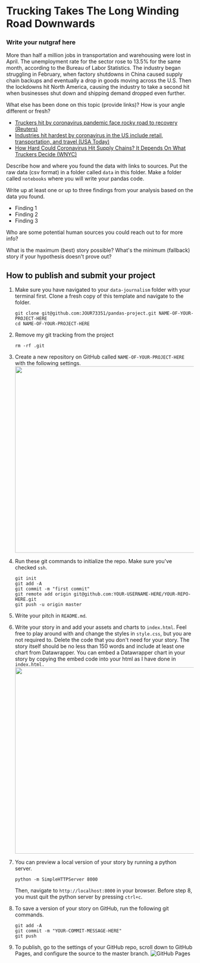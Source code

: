 # Trucking Takes The Long Winding Road Downwards 


### Write your nutgraf here

More than half a million jobs in transportation and warehousing were lost in April. The unemployment rate for the sector rose to 13.5% for the same month, according to the Bureau of Labor Statistics. The industry began struggling in February, when factory shutdowns in China caused supply chain backups and eventually a drop in goods moving across the U.S. Then the lockdowns hit North America, causing the industry to take a second hit when businesses shut down and shipping demand dropped even further. 


What else has been done on this topic (provide links)? How is your angle different or fresh?

- [Truckers hit by coronavirus pandemic face rocky road to recovery (Reuters)](https://www.reuters.com/article/us-health-coronavirus-trucking/truckers-hit-by-coronavirus-pandemic-face-rocky-road-to-recovery-idUSKBN22Q1J5)
- [Industries hit hardest by coronavirus in the US include retail, transportation, and travel (USA Today)](https://www.usatoday.com/story/money/2020/03/20/us-industries-being-devastated-by-the-coronavirus-travel-hotels-food/111431804/)
- [How Hard Could Coronavirus Hit Supply Chains? It Depends On What Truckers Decide (WNYC)](https://www.bisnow.com/south-florida/news/economy/truckers-economy-coronavirus-103429)

Describe how and where you found the data with links to sources. Put the raw data (csv format) in a folder called `data` in this folder. Make a folder called `notebooks` where you will write your pandas code.

Write up at least one or up to three findings from your analysis based on the data you found.

- Finding 1
- Finding 2
- Finding 3

Who are some potential human sources you could reach out to for more info?

What is the maximum (best) story possible? What's the minimum (fallback) story if your hypothesis doesn't prove out?

## How to publish and submit your project

1. Make sure you have navigated to your `data-journalism` folder with your terminal first. Clone a fresh copy of this template and navigate to the folder.

   ```
   git clone git@github.com:JOUR73351/pandas-project.git NAME-OF-YOUR-PROJECT-HERE
   cd NAME-OF-YOUR-PROJECT-HERE
   ```

2) Remove my git tracking from the project

   ```
   rm -rf .git
   ```

3) Create a new repository on GitHub called `NAME-OF-YOUR-PROJECT-HERE` with the following settings.
   <br>
   <img src="assets/newrepo.png" width="500">

4) Run these git commands to initialize the repo. Make sure you've checked `ssh`.

   ```
   git init
   git add -A
   git commit -m "first commit"
   git remote add origin git@github.com:YOUR-USERNAME-HERE/YOUR-REPO-HERE.git
   git push -u origin master
   ```

5) Write your pitch in `README.md`.

6) Write your story in and add your assets and charts to `index.html`. Feel free to play around with and change the styles in `style.css`, but you are not required to. Delete the code that you don't need for your story. The story itself should be no less than 150 words and include at least one chart from Datawrapper. You can embed a Datawrapper chart in your story by copying the embed code into your html as I have done in `index.html.`
   <br>
   <img src="assets/datawrapper.png" width="500">

7) You can preview a local version of your story by running a python server.

   ```
   python -m SimpleHTTPServer 8000
   ```

   Then, navigate to `http://localhost:8000` in your browser. Before step 8, you must quit the python server by pressing `ctrl+c`.

8) To save a version of your story on GitHub, run the following git commands.

   ```
   git add -A
   git commit -m "YOUR-COMMIT-MESSAGE-HERE"
   git push
   ```

9) To publish, go to the settings of your GitHub repo, scroll down to GitHub Pages, and configure the source to the master branch.
   ![GitHub Pages](assets/ghpages.png)
